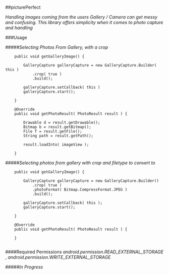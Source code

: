 ##picturePerfect

_Handling images coming from the users Gallery / Camera can get messy and confusing. This library offers simplicity when it comes to photo capture and handling_

###Usage

#####_Selecting Photos From Gallery, with a crop_

```
    public void getGalleryImage() {

        GalleryCapture galleryCapture = new GalleryCapture.Builder( this )
            .crop( true )
            .build();
    
        galleryCapture.setCallback( this )
        galleryCapture.start();

    }

    @Override
    public void getPhotoResult( PhotoResult result ) {
   
        Drawable d = result.getDrawable();
        Bitmap b = result.getBitmap();
        File f = result.getFile();
        String path = result.getPath();
    
        result.loadInto( imageView );

    }
```

#####_Selecting photos from gallery with crop and filetype to convert to_
```
    public void getGalleryImage() {
    
        GalleryCapture galleryCapture = new GalleryCapture.Builder()
            .crop( true )
            .photoFormat( Bitmap.CompressFormat.JPEG )
            .build();

        galleryCapture.setCallback( this );
        galleryCapture.start();

    }   

    @Override
    public void getPhotoResult( PhotoResult result ) {

    }


```



####Required Permissions
_android.permission.READ_EXTERNAL_STORAGE_ ,
_android.permission.WRITE_EXTERNAL_STORAGE_


#####_In Progress_